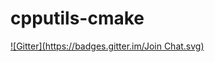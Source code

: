 # cpputils-cmake
[![Gitter](https://badges.gitter.im/Join Chat.svg)](https://gitter.im/redguardtoo/cpputils-cmake?utm_source=badge&utm_medium=badge&utm_campaign=pr-badge&utm_content=badge)
